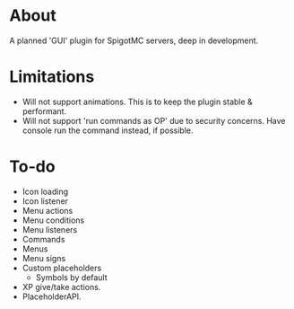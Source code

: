 # About
A planned 'GUI' plugin for SpigotMC servers, deep in development.

# Limitations
* Will not support animations. This is to keep the plugin stable & performant.
* Will not support 'run commands as OP' due to security concerns. Have console run the command instead, if possible.

# To-do
* Icon loading
* Icon listener
* Menu actions
* Menu conditions
* Menu listeners
* Commands
* Menus
* Menu signs
* Custom placeholders
  * Symbols by default
* XP give/take actions.
* PlaceholderAPI.
